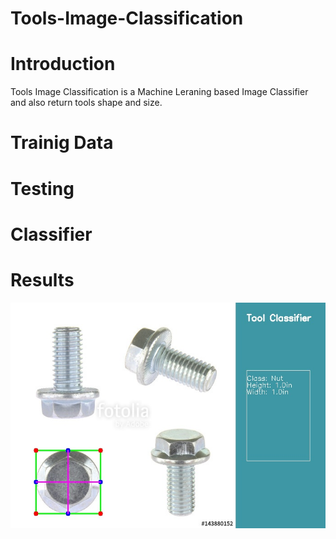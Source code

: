 # Tools-Image-Classification

# Introduction
Tools Image Classification is a Machine Leraning based Image Classifier and also return tools shape and size.

# Trainig Data

# Testing

# Classifier

# Results

![alt text](https://github.com/Vprashant/Tools-Image-Classification/blob/master/Img_2.jpg)
